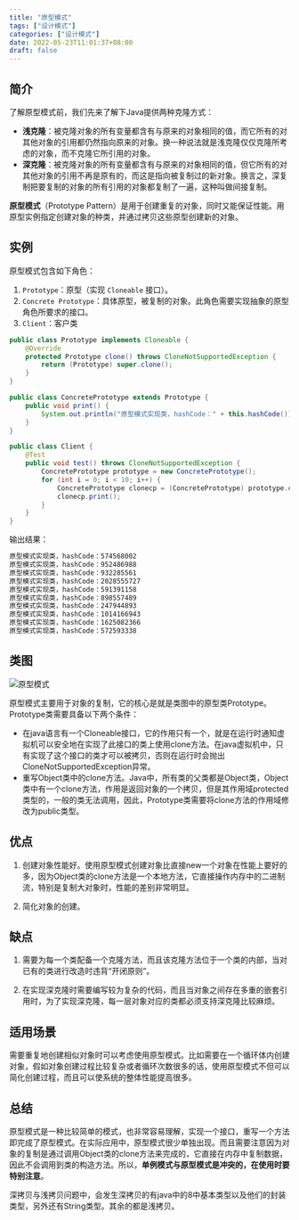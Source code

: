 ```yaml
---
title: "原型模式"
tags: ["设计模式"]
categories: ["设计模式"]
date: 2022-05-23T11:01:37+08:00
draft: false
---
```


## 简介

了解原型模式前，我们先来了解下Java提供两种克隆方式：

* **浅克隆**：被克隆对象的所有变量都含有与原来的对象相同的值，而它所有的对其他对象的引用都仍然指向原来的对象。换一种说法就是浅克隆仅仅克隆所考虑的对象，而不克隆它所引用的对象。
* **深克隆**：被克隆对象的所有变量都含有与原来的对象相同的值，但它所有的对其他对象的引用不再是原有的，而这是指向被复制过的新对象。换言之，深复制把要复制的对象的所有引用的对象都复制了一遍，这种叫做间接复制。

**原型模式**（Prototype Pattern）是用于创建重复的对象，同时又能保证性能。用原型实例指定创建对象的种类，并通过拷贝这些原型创建新的对象。

## 实例

原型模式包含如下角色：

1. `Prototype`：原型（实现 `Cloneable` 接口）。
2. `Concrete Prototype`：具体原型，被复制的对象。此角色需要实现抽象的原型角色所要求的接口。
3. `Client`：客户类

```java
public class Prototype implements Cloneable {
    @Override
    protected Prototype clone() throws CloneNotSupportedException {
        return (Prototype) super.clone();
    }
}
```

```java
public class ConcretePrototype extends Prototype {
    public void print() {
        System.out.println("原型模式实现类，hashCode：" + this.hashCode());
    }
}
```

```java
public class Client {
    @Test
    public void test() throws CloneNotSupportedException {
        ConcretePrototype prototype = new ConcretePrototype();
        for (int i = 0; i < 10; i++) {
            ConcretePrototype clonecp = (ConcretePrototype) prototype.clone();
            clonecp.print();
        }
    }
}
```

输出结果：

```txt
原型模式实现类，hashCode：574568002
原型模式实现类，hashCode：952486988
原型模式实现类，hashCode：932285561
原型模式实现类，hashCode：2028555727
原型模式实现类，hashCode：591391158
原型模式实现类，hashCode：898557489
原型模式实现类，hashCode：247944893
原型模式实现类，hashCode：1014166943
原型模式实现类，hashCode：1625082366
原型模式实现类，hashCode：572593338
```

## 类图

![原型模式](https://user-gold-cdn.xitu.io/2019/3/14/1697a299f2384f14?w=202&h=317&f=png&s=19095)

原型模式主要用于对象的复制，它的核心是就是类图中的原型类Prototype。Prototype类需要具备以下两个条件：

* 在java语言有一个Cloneable接口，它的作用只有一个，就是在运行时通知虚拟机可以安全地在实现了此接口的类上使用clone方法。在java虚拟机中，只有实现了这个接口的类才可以被拷贝，否则在运行时会抛出CloneNotSupportedException异常。
* 重写Object类中的clone方法。Java中，所有类的父类都是Object类，Object类中有一个clone方法，作用是返回对象的一个拷贝，但是其作用域protected类型的，一般的类无法调用，因此，Prototype类需要将clone方法的作用域修改为public类型。

## 优点

1. 创建对象性能好。使用原型模式创建对象比直接new一个对象在性能上要好的多，因为Object类的clone方法是一个本地方法，它直接操作内存中的二进制流，特别是复制大对象时，性能的差别非常明显。

2. 简化对象的创建。

## 缺点

1. 需要为每一个类配备一个克隆方法，而且该克隆方法位于一个类的内部，当对已有的类进行改造时违背“开闭原则”。

2. 在实现深克隆时需要编写较为复杂的代码，而且当对象之间存在多重的嵌套引用时，为了实现深克隆，每一层对象对应的类都必须支持深克隆比较麻烦。

## 适用场景

需要重复地创建相似对象时可以考虑使用原型模式。比如需要在一个循环体内创建对象，假如对象创建过程比较复杂或者循环次数很多的话，使用原型模式不但可以简化创建过程，而且可以使系统的整体性能提高很多。

## 总结

原型模式是一种比较简单的模式，也非常容易理解，实现一个接口，重写一个方法即完成了原型模式。在实际应用中，原型模式很少单独出现。而且需要注意因为对象的复制是通过调用Object类的clone方法来完成的，它直接在内存中复制数据，因此不会调用到类的构造方法。所以，**单例模式与原型模式是冲突的，在使用时要特别注意**。

深拷贝与浅拷贝问题中，会发生深拷贝的有java中的8中基本类型以及他们的封装类型，另外还有String类型。其余的都是浅拷贝。
